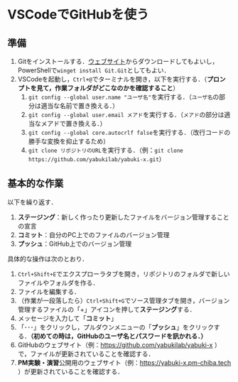 # VSCodeでGitHubを使う

## 準備

1. Gitをインストールする．[ウェブサイト](https://git-scm.com/downloads)からダウンロードしてもよいし，PowerShellで`winget install Git.Git`としてもよい．
1. VSCodeを起動し，`Ctrl+@`でターミナルを開き，以下を実行する．（**プロンプトを見て，作業フォルダがどこなのかを確認すること**）
    1. `git config --global user.name "ユーザ名"`を実行する．（`ユーザ名`の部分は適当な名前で置き換える．）
    1. `git config --global user.email メアド`を実行する．（`メアド`の部分は適当なメアドで置き換える．）
    1. `git config --global core.autocrlf false`を実行する．（改行コードの勝手な変換を抑止するため）
    1. `git clone リポジトリのURL`を実行する．（例：`git clone https://github.com/yabukilab/yabuki-x.git`）

## 基本的な作業

以下を繰り返す．

1. **ステージング**：新しく作ったり更新したファイルをバージョン管理することの宣言
1. **コミット**：自分のPC上でのファイルのバージョン管理
1. **プッシュ**：GitHub上でのバージョン管理

具体的な操作は次のとおり．

1. `Ctrl+Shift+E`でエクスプローラタブを開き，リポジトリのフォルダで新しいファイルやフォルダを作る．
1. ファイルを編集する．
1. （作業が一段落したら）`Ctrl+Shift+G`でソース管理タブを開き，バージョン管理するファイルの「+」アイコンを押して**ステージング**する．
1. メッセージを入力して「**コミット**」
1. 「･･･」をクリックし，プルダウンメニューの「**プッシュ**」をクリックする．**（初めての時は，GitHubのユーザ名とパスワードを訊かれる．）**
1. GitHubのウェブサイト（例：https://github.com/yabukilab/yabuki-x ）で，ファイルが更新されていることを確認する．
1. **PM実験・演習**公開用のウェブサイト（例：https://yabuki-x.pm-chiba.tech ）が更新されていることを確認する．

